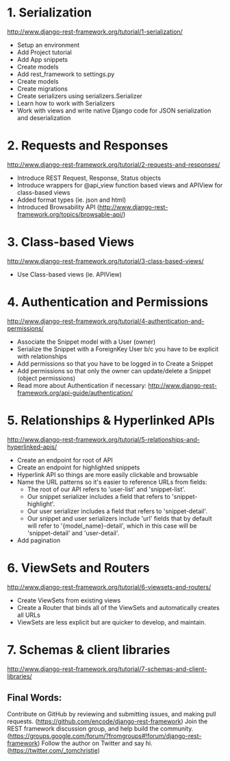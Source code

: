 # 1. Serialization
http://www.django-rest-framework.org/tutorial/1-serialization/
- Setup an environment
- Add Project tutorial
- Add App snippets
- Create models
- Add rest_framework to settings.py
- Create models
- Create migrations
- Create serializers using serializers.Serializer
- Learn how to work with Serializers
- Work with views and write native Django code for JSON serialization and deserialization

# 2. Requests and Responses
http://www.django-rest-framework.org/tutorial/2-requests-and-responses/
- Introduce REST Request, Response, Status objects
- Introduce wrappers for @api_view function based views and APIView for class-based views
- Added format types (ie. json and html)
- Introduced Browsability API (http://www.django-rest-framework.org/topics/browsable-api/)

# 3. Class-based Views
http://www.django-rest-framework.org/tutorial/3-class-based-views/
- Use Class-based views (ie. APIView) 

# 4. Authentication and Permissions
http://www.django-rest-framework.org/tutorial/4-authentication-and-permissions/
- Associate the Snippet model with a User (owner)
- Serialize the Snippet with a ForeignKey User b/c you have to be explicit with relationships
- Add permissions so that you have to be logged in to Create a Snippet
- Add permissions so that only the owner can update/delete a Snippet (object permissions)
- Read more about Authentication if necessary: http://www.django-rest-framework.org/api-guide/authentication/

# 5. Relationships & Hyperlinked APIs
http://www.django-rest-framework.org/tutorial/5-relationships-and-hyperlinked-apis/
- Create an endpoint for root of API
- Create an endpoint for highlighted snippets
- Hyperlink API so things are more easily clickable and browsable
- Name the URL patterns so it's easier to reference URLs from fields:
    * The root of our API refers to 'user-list' and 'snippet-list'.
    * Our snippet serializer includes a field that refers to 'snippet-highlight'.
    * Our user serializer includes a field that refers to 'snippet-detail'.
    * Our snippet and user serializers include 'url' fields that by default will refer to '{model_name}-detail', which in this case will be 'snippet-detail' and 'user-detail'.
- Add pagination    
    
# 6. ViewSets and Routers
http://www.django-rest-framework.org/tutorial/6-viewsets-and-routers/
- Create ViewSets from existing views
- Create a Router that binds all of the ViewSets and automatically creates all URLs
- ViewSets are less explicit but are quicker to develop, and maintain.     

# 7. Schemas & client libraries
http://www.django-rest-framework.org/tutorial/7-schemas-and-client-libraries/



## Final Words:
Contribute on GitHub by reviewing and submitting issues, and making pull requests. (https://github.com/encode/django-rest-framework)
Join the REST framework discussion group, and help build the community. (https://groups.google.com/forum/?fromgroups#!forum/django-rest-framework)
Follow the author on Twitter and say hi. (https://twitter.com/_tomchristie)